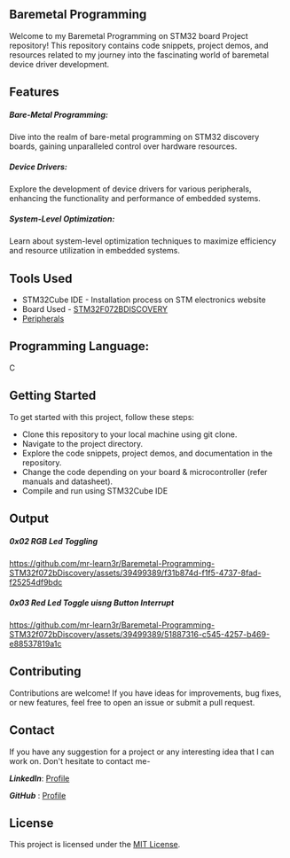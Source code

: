 ## Baremetal Programming

Welcome to my Baremetal Programming on STM32 board Project repository! This repository contains code snippets, project demos, and resources related to my journey into the fascinating world of baremetal device driver development.

## Features

##### 	Bare-Metal Programming:
Dive into the realm of bare-metal programming on STM32 discovery boards, gaining unparalleled control over hardware resources.
##### 	Device Drivers: 
Explore the development of device drivers for various peripherals, enhancing the functionality and performance of embedded systems.
##### 	System-Level Optimization: 
Learn about system-level optimization techniques to maximize efficiency and resource utilization in embedded systems.


## Tools Used
* STM32Cube IDE - Installation process on STM electronics website
* Board Used - [STM32F072BDISCOVERY](https://www.st.com/en/evaluation-tools/32f072bdiscovery.html)
* [Peripherals](https://www.keyestudio.com/products/keyestudio-sensor-starter-v20-kit-37-in-1-box-for-arduino-uno-starter-kit-739)


## Programming Language:

C

## Getting Started

To get started with this project, follow these steps:
 *  Clone this repository to your local machine using git clone.
 *  Navigate to the project directory. 
 *  Explore the code snippets, project demos, and documentation in the repository.
 *  Change the code depending on your board & microcontroller (refer manuals and datasheet).
 *  Compile and run using STM32Cube IDE

## Output
##### 0x02 RGB Led Toggling
https://github.com/mr-learn3r/Baremetal-Programming-STM32f072bDiscovery/assets/39499389/f31b874d-f1f5-4737-8fad-f25254df9bdc


##### 0x03 Red Led Toggle uisng Button Interrupt
https://github.com/mr-learn3r/Baremetal-Programming-STM32f072bDiscovery/assets/39499389/51887316-c545-4257-b469-e88537819a1c

## Contributing

Contributions are welcome! If you have ideas for improvements, bug fixes, or new features, feel free to open an issue or submit a pull request.

## Contact
If you have any suggestion for a project or any interesting idea that I can work on. Don't hesitate to contact me-

***LinkedIn***: [Profile](https://github.com/mr-learn3r)

***GitHub***  : [Profile](https://www.linkedin.com/in/shubham-pandey-asu)

## License

This project is licensed under the [MIT License](https://github.com/mr-learn3r/Baremetal-Programming-STM32f072bDiscovery/blob/main/LICENSE).
